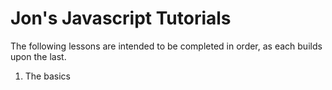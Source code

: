 # Jon's Javascript Tutorials
The following lessons are intended to be completed in order, as each builds upon 
the last.

1. The basics
